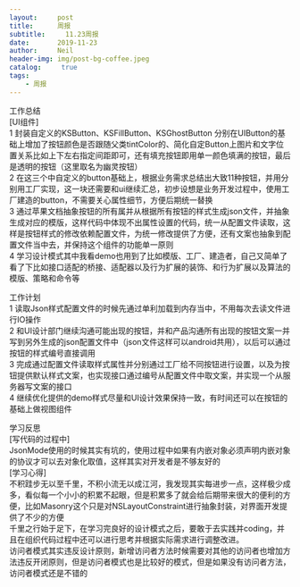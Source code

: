 ```yaml
---
layout:     post
title:      周报
subtitle:	  11.23周报
date:       2019-11-23
author:     Neil
header-img: img/post-bg-coffee.jpeg
catalog: 	 true
tags:
    - 周报
---
```


工作总结  
[UI组件]  
1 封装自定义的KSButton、KSFillButton、KSGhostButton 分别在UIButton的基础上增加了按钮颜色是否跟随父类tintColor的、简化自定Button上图片和文字位置关系比如上下左右指定间距即可，还有填充按钮即用单一颜色填满的按钮，最后是透明的按钮（这里取名为幽灵按钮）  
2 在这三个中自定义的button基础上，根据业务需求总结出大致11种按钮，并用分别用工厂实现，这一块还需要和ui继续汇总，初步设想是业务开发过程中，使用工厂建造的button，不需要关心属性细节，方便后期统一替换  
3 通过苹果文档抽象按钮的所有属并从根据所有按钮的样式生成json文件，并抽象生成对应的模版，这样代码中体现不出属性设置的代码，统一从配置文件读取，这样是按钮样式的修改依赖配置文件，为统一修改提供了方便，还有文案也抽象到配置文件当中去，并保持这个组件的功能单一原则  
4 学习设计模式其中我看demo也用到了比如模版、工厂、建造者，自己又简单了看了下比如接口适配的桥接、适配器以及行为扩展的装饰、和行为扩展以及算法的模版、策略和命令等  

工作计划  
1 读取Json样式配置文件的时候先通过单利加载到内存当中，不用每次去读文件进行IO操作  
2 和UI设计部门继续沟通可能出现的按钮，并和产品沟通所有出现的按钮文案一并写到另外生成的json配置文件中（json文件这样可以android共用），以后可以通过按钮的样式编号直接调用  
3 完成通过配置文件读取样式属性并分别通过工厂给不同按钮进行设置，以及为按钮提供默认样式文案，也实现接口通过编号从配置文件中取文案，并实现一个从服务器写文案的接口  
4 继续优化提供的demo样式尽量和UI设计效果保持一致，有时间还可以在按钮的基础上做视图组件  

学习反思  
[写代码的过程中]  
JsonMode使用的时候其实有坑的，使用过程中如果有内嵌对象必须声明内嵌对象的协议才可以去对象化取值，这样其实对开发者是不够友好的  
[学习心得]  
不积跬步无以至千里，不积小流无以成江河，我发现其实每进步一点，这样极少成多，看似每一个小小的积累不起眼，但是积累多了就会给后期带来很大的便利的方便，比如Masonry这个只是对NSLayoutConstraint进行抽象封装，对界面开发提供了不少的方便  
千里之行始于足下，在学习完良好的设计模式之后，要敢于去实践并coding，并且在组织代码过程中还可以进行思考并根据实际需求进行调整改进。  
访问者模式其实违反设计原则，新增访问者方法时候需要对其他的访问者也增加方法违反开闭原则，但是访问者模式也是比较好的模式，但是如果没有访问者方法，访问者模式还是不错的
